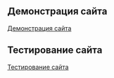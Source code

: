 ## Демонстрация сайта
[Демонстрация сайта](https://artem-viktorovich.github.io/for-beginners/index.html)


## Тестирование сайта
[Тестирование сайта](http://surl.li/bsk)
